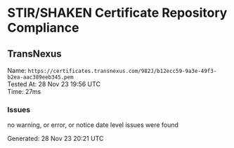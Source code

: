 # STIR/SHAKEN Certificate Repository Compliance

## TransNexus

Name: `https://certificates.transnexus.com/982J/b12ecc59-9a3e-49f3-b2ea-aac389eeb345.pem`\
Tested At: 28 Nov 23 19:56 UTC\
Time: 27ms

### Issues

no warning, or error, or notice date level issues were found

Generated: 28 Nov 23 20:21 UTC